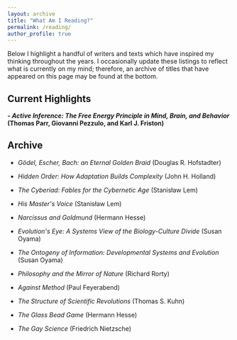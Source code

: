 ```yaml
---
layout: archive
title: "What Am I Reading?"
permalink: /reading/
author_profile: true
---
```


Below I highlight a handful of writers and texts which have inspired my thinking throughout the years. I occasionally update these listings to reflect what is currently on my mind; therefore, an archive of titles that have appeared on this page may be found at the bottom.

## Current Highlights

**- *Active Inference: The Free Energy Principle in Mind, Brain, and Behavior* (Thomas Parr, Giovanni Pezzulo, and Karl J. Friston)**

## Archive

- *Gödel, Escher, Bach: an Eternal Golden Braid* (Douglas R. Hofstadter)

- *Hidden Order: How Adaptation Builds Complexity* (John H. Holland)

- *The Cyberiad: Fables for the Cybernetic Age* (Stanisław Lem)

- *His Master's Voice* (Stanisław Lem)

- *Narcissus and Goldmund* (Hermann Hesse)

- *Evolution's Eye: A Systems View of the Biology-Culture Divide* (Susan Oyama)

- *The Ontogeny of Information: Developmental Systems and Evolution* (Susan Oyama)

- *Philosophy and the Mirror of Nature* (Richard Rorty)

- *Against Method* (Paul Feyerabend)

- *The Structure of Scientific Revolutions* (Thomas S. Kuhn)

- *The Glass Bead Game* (Hermann Hesse)

- *The Gay Science* (Friedrich Nietzsche)
